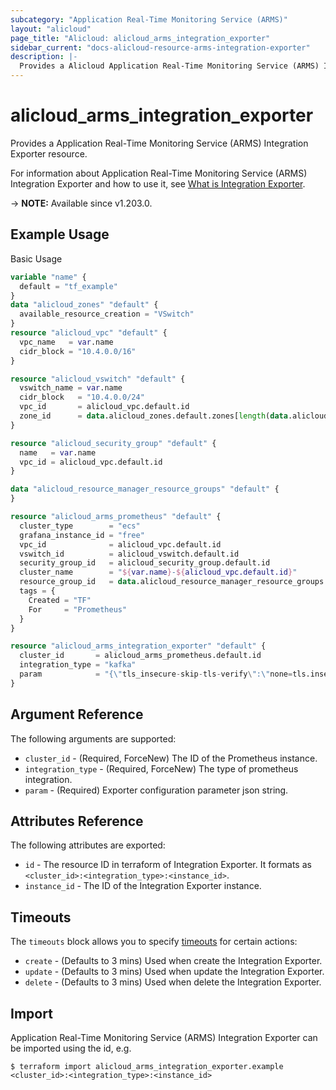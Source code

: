 ```yaml
---
subcategory: "Application Real-Time Monitoring Service (ARMS)"
layout: "alicloud"
page_title: "Alicloud: alicloud_arms_integration_exporter"
sidebar_current: "docs-alicloud-resource-arms-integration-exporter"
description: |-
  Provides a Alicloud Application Real-Time Monitoring Service (ARMS) Integration Exporter resource.
---
```


# alicloud_arms_integration_exporter

Provides a Application Real-Time Monitoring Service (ARMS) Integration Exporter resource.

For information about Application Real-Time Monitoring Service (ARMS) Integration Exporter and how to use it, see [What is Integration Exporter](https://www.alibabacloud.com/help/en/application-real-time-monitoring-service/latest/api-doc-arms-2019-08-08-api-doc-addprometheusintegration).

-> **NOTE:** Available since v1.203.0.

## Example Usage

Basic Usage

```terraform
variable "name" {
  default = "tf_example"
}
data "alicloud_zones" "default" {
  available_resource_creation = "VSwitch"
}
resource "alicloud_vpc" "default" {
  vpc_name   = var.name
  cidr_block = "10.4.0.0/16"
}

resource "alicloud_vswitch" "default" {
  vswitch_name = var.name
  cidr_block   = "10.4.0.0/24"
  vpc_id       = alicloud_vpc.default.id
  zone_id      = data.alicloud_zones.default.zones[length(data.alicloud_zones.default.zones) - 1].id
}

resource "alicloud_security_group" "default" {
  name   = var.name
  vpc_id = alicloud_vpc.default.id
}

data "alicloud_resource_manager_resource_groups" "default" {
}

resource "alicloud_arms_prometheus" "default" {
  cluster_type        = "ecs"
  grafana_instance_id = "free"
  vpc_id              = alicloud_vpc.default.id
  vswitch_id          = alicloud_vswitch.default.id
  security_group_id   = alicloud_security_group.default.id
  cluster_name        = "${var.name}-${alicloud_vpc.default.id}"
  resource_group_id   = data.alicloud_resource_manager_resource_groups.default.groups.0.id
  tags = {
    Created = "TF"
    For     = "Prometheus"
  }
}

resource "alicloud_arms_integration_exporter" "default" {
  cluster_id       = alicloud_arms_prometheus.default.id
  integration_type = "kafka"
  param            = "{\"tls_insecure-skip-tls-verify\":\"none=tls.insecure-skip-tls-verify\",\"tls_enabled\":\"none=tls.enabled\",\"sasl_mechanism\":\"\",\"name\":\"kafka1\",\"sasl_enabled\":\"none=sasl.enabled\",\"ip_ports\":\"abc:888\",\"scrape_interval\":30,\"version\":\"0.10.1.0\"}"
}
```

## Argument Reference

The following arguments are supported:

* `cluster_id` - (Required, ForceNew) The ID of the Prometheus instance.
* `integration_type` - (Required, ForceNew) The type of prometheus integration.
* `param` - (Required) Exporter configuration parameter json string.

## Attributes Reference

The following attributes are exported:

* `id` - The resource ID in terraform of Integration Exporter. It formats as `<cluster_id>:<integration_type>:<instance_id>`.
* `instance_id` - The ID of the Integration Exporter instance.

## Timeouts

The `timeouts` block allows you to specify [timeouts](https://www.terraform.io/docs/configuration-0-11/resources.html#timeouts) for certain actions:

* `create` - (Defaults to 3 mins) Used when create the Integration Exporter.
* `update` - (Defaults to 3 mins) Used when update the Integration Exporter.
* `delete` - (Defaults to 3 mins) Used when delete the Integration Exporter.

## Import

Application Real-Time Monitoring Service (ARMS) Integration Exporter can be imported using the id, e.g.

```shell
$ terraform import alicloud_arms_integration_exporter.example <cluster_id>:<integration_type>:<instance_id>
```
